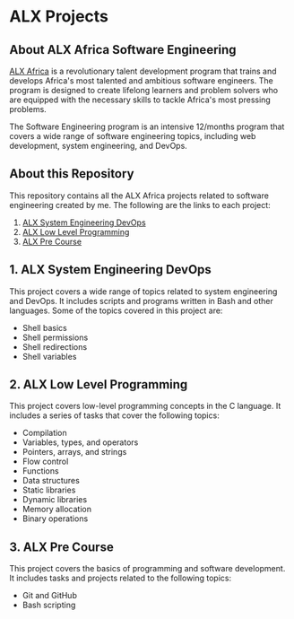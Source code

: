 # ALX Projects

## About ALX Africa Software Engineering
[ALX Africa](https://www.alxafrica.com/) is a revolutionary talent development program that trains and develops Africa's most talented and ambitious software engineers. The program is designed to create lifelong learners and problem solvers who are equipped with the necessary skills to tackle Africa's most pressing problems.

The Software Engineering program is an intensive 12/months program that covers a wide range of software engineering topics, including web development, system engineering, and DevOps.

## About this Repository

This repository contains all the ALX Africa projects related to software engineering created by me. The following are the links to each project:

1. [ALX System Engineering DevOps](https://github.com/zakelh6/alx-system_engineering-devops)
2. [ALX Low Level Programming](https://github.com/zakelh6/alx-low_level_programming)
3. [ALX Pre Course](https://github.com/zakelh6/alx-pre_course)

## 1. ALX System Engineering DevOps
This project covers a wide range of topics related to system engineering and DevOps. It includes scripts and programs written in Bash and other languages. Some of the topics covered in this project are:

- Shell basics
- Shell permissions
- Shell redirections
- Shell variables

## 2. ALX Low Level Programming
This project covers low-level programming concepts in the C language. It includes a series of tasks that cover the following topics:

- Compilation
- Variables, types, and operators
- Pointers, arrays, and strings
- Flow control
- Functions
- Data structures
- Static libraries
- Dynamic libraries
- Memory allocation
- Binary operations

## 3. ALX Pre Course
This project covers the basics of programming and software development. It includes tasks and projects related to the following topics:

- Git and GitHub
- Bash scripting
